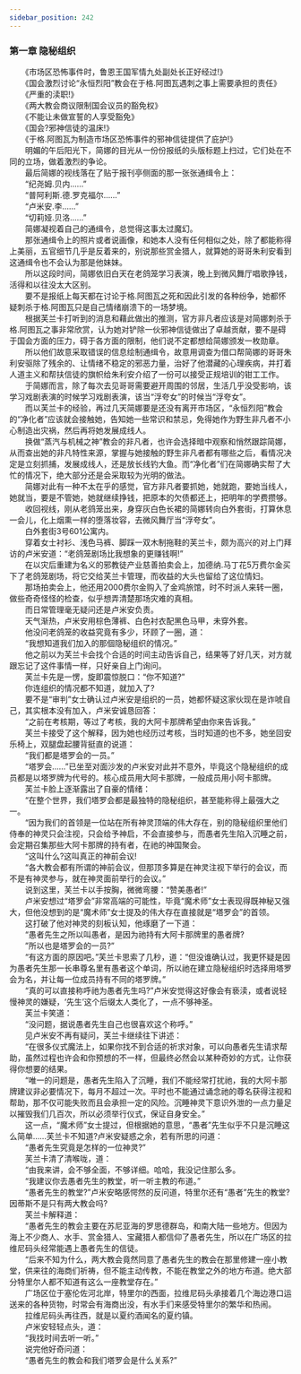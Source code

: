 ```yaml
---
sidebar_position: 242
---
```

### 第一章  隐秘组织  


　　《市场区恐怖事件时，鲁恩王国军情九处副处长正好经过!》  
　　《国会激烈讨论“永恒烈阳”教会在于格.阿图瓦遇刺之事上需要承担的责任》  
　　《严重的渎职!》  
　　《两大教会商议限制国会议员的豁免权》  
　　《不能让未做宣誓的人享受豁免》  
　　《国会?邪神信徒的温床!》  
　　《于格.阿图瓦为制造市场区恐怖事件的邪神信徒提供了庇护!》  
　　明媚的午后阳光下，简娜的目光从一份份报纸的头版标题上扫过，它们处在不同的立场，做着激烈的争论。  
　　最后简娜的视线落在了贴于报刊亭侧面的那一张张通缉令上：  
　　“纪尧姆.贝内……”  
　　“普阿利斯.德.罗克福尔……”  
　　“卢米安.李……”  
　　“切莉娅.贝洛……”  
　　简娜凝视着自己的通缉令，总觉得这事太过魔幻。  
　　那张通缉令上的照片或者说画像，和她本人没有任何相似之处，除了都能称得上美丽，五官细节几乎是反着来的，别说那些赏金猎人，就算她的哥哥朱利安看到这通缉令也不会认为那是他妹妹。  
　　所以这段时间，简娜依旧白天在老鸽笼学习表演，晚上到微风舞厅唱歌挣钱，活得和以往没太大区别。  
　　要不是报纸上每天都在讨论于格.阿图瓦之死和因此引发的各种纷争，她都怀疑刺杀于格.阿图瓦只是自己情绪崩溃下的一场梦境。  
　　根据芙兰卡打听到的消息和藉此做出的推测，官方非凡者应该是对简娜刺杀于格.阿图瓦之事非常欣赏，认为她对铲除一伙邪神信徒做出了卓越贡献，要不是碍于国会方面的压力，碍于各方面的限制，他们说不定都想给简娜颁发一枚勋章。  
　　所以他们故意采取错误的信息绘制通缉令，故意用调查为借口帮简娜的哥哥朱利安驱除了残余的、让情绪不稳定的邪恶力量，治好了他潜藏的心理疾病，并打着人道主义和帮扶信徒的旗帜给朱利安介绍了一份可以接受正规培训的钳工工作。  
　　于简娜而言，除了每次去见哥哥需要避开周围的邻居，生活几乎没受影响，该学习戏剧表演的时候学习戏剧表演，该当“浮夸女”的时候当“浮夸女”。  
　　而以芙兰卡的经验，再过几天简娜要是还没有离开市场区，“永恒烈阳”教会的“净化者”应该就会接触她，告知她一些常识和禁忌，免得她作为野生非凡者不小心制造出灾祸，然后再将她发展成线人。  
　　换做“蒸汽与机械之神”教会的非凡者，也许会选择暗中观察和悄然跟踪简娜，从而查出她的非凡特性来源，掌握与她接触的野生非凡者都有哪些之后，看情况决定是立刻抓捕，发展成线人，还是放长线钓大鱼。而“净化者”们在简娜确实帮了大忙的情况下，绝大部分还是会采取较为光明的做法。  
　　简娜对此有一种不太在乎的感觉，官方非凡者要抓她，她就跑，要她当线人，她就当，要是不管她，她就继续挣钱，把原本的欠债都还上，把明年的学费攒够。  
　　收回视线，刚从老鸽笼出来，身穿灰白色长裙的简娜转向白外套街，打算休息一会儿，化上烟熏一样的堕落妆容，去微风舞厅当“浮夸女”。  
　　白外套街3号601公寓内。  
　　穿着女士衬衫、浅色马裤、脚踩一双木制拖鞋的芙兰卡，颇为高兴的对上门拜访的卢米安道：“老鸽笼剧场比我想象的更赚钱啊!”  
　　在以灾后重建为名义的邪教徒产业慈善拍卖会上，加德纳.马丁花5万费尔金买下了老鸽笼剧场，将它交给芙兰卡管理，而收益的大头也留给了这位情妇。  
　　那场拍卖会上，他还用2000费尔金购入了金鸡旅馆，时不时派人来转一圈，做些奇奇怪怪的检查，似乎想弄清楚那场灾难的真相。  
　　而日常管理毫无疑问还是卢米安负责。  
　　天气渐热，卢米安用棕色薄裤、白色衬衣配黑色马甲，未穿外套。  
　　他没问老鸽笼的收益究竟有多少，环顾了一圈，道：  
　　“我想知道我们加入的那個隐秘组织的情况。”  
　　他之前以为芙兰卡会找个合适的时间主动告诉自己，结果等了好几天，对方就跟忘记了这件事情一样，只好亲自上门询问。  
　　芙兰卡先是一愣，旋即震惊脱口：“你不知道?”  
　　你连组织的情况都不知道，就加入了?  
　　要不是“审判”女士确认过卢米安是组织的一员，她都怀疑这家伙现在是诈唬自己，其实根本没有加入，卢米安诚恳回答：  
　　“之前在考核期，等过了考核，我的大阿卡那牌希望由你来告诉我。”  
　　芙兰卡接受了这个解释，因为她也经历过考核，当时知道的也不多，她坐回安乐椅上，双腿盘起腰背挺直的说道：  
　　“我们都是塔罗会的一员。”  
　　“塔罗会……”已坐至对面沙发的卢米安对此并不意外，毕竟这个隐秘组织的成员都是以塔罗牌为代号的。核心成员用大阿卡那牌，一般成员用小阿卡那牌。  
　　芙兰卡脸上逐渐露出了自豪的情绪：  
　　“在整个世界，我们塔罗会都是最独特的隐秘组织，甚至能称得上最强大之一。  
　　“因为我们的首领是一位站在所有神灵顶端的伟大存在，别的隐秘组织里他们侍奉的神灵只会注视，只会给予神启，不会直接参与，而愚者先生陷入沉睡之前，会定期召集那些大阿卡那牌的持有者，在祂的神国聚会。  
　　“这叫什么?这叫真正的神前会议!  
　　“各大教会都有所谓的神前会议，但那顶多算是在神灵注视下举行的会议，而不是有神灵参与，就在神灵面前举行的会议。”  
　　说到这里，芙兰卡以手按胸，微微弯腰：“赞美愚者!”  
　　卢米安想过“塔罗会”非常高端的可能性，毕竟“魔术师”女士表现得既神秘又强大，但他没想到的是“魔术师”女士提及的伟大存在直接就是“塔罗会”的首领。  
　　这打破了他对神灵的刻板认知，他琢磨了一下道：  
　　“愚者先生之所以叫愚者，是因为祂持有大阿卡那牌里的愚者牌?  
　　”所以也是塔罗会的一员?”  
　　“有这方面的原因吧。”芙兰卡思索了几秒，道：“但没谁确认过，我更怀疑是因为愚者先生那一长串尊名里有愚者这个单词，所以祂在建立隐秘组织时选择用塔罗会为名，并让每一位成员持有不同的塔罗牌。”  
　　“真的可以直接称呼祂为愚者先生吗?”卢米安觉得这好像会有亵渎，或者说轻慢神灵的嫌疑，‘先生’这个后缀太人类化了，一点不够神圣。  
　　芙兰卡笑道：  
　　“没问题，据说愚者先生自己也很喜欢这个称呼。”  
　　见卢米安不再有疑问，芙兰卡继续往下讲述：  
　　“在很多仪式魔法上，如果你找不到合适的祈求对象，可以向愚者先生请求帮助，虽然过程也许会和你预想的不一样，但最终必然会以某种奇妙的方式，让你获得你想要的结果。  
　　“唯一的问题是，愚者先生陷入了沉睡，我们不能经常打扰祂，我的大阿卡那牌建议非必要情况下，每月不超过一次。平时也不能通过诵念祂的尊名获得注视和帮助，那不仅可能失败而且会承担一定的风险。沉睡神灵下意识外泄的一点力量足以摧毁我们几百次，所以必须举行仪式，保证自身安全。”  
　　这一点，“魔术师”女士提过，但根据她的意思，“愚者”先生似乎不只是沉睡这么简单……芙兰卡不知道?卢米安疑惑之余，若有所思的问道：  
　　“愚者先生究竟是怎样的一位神灵?”  
　　芙兰卡清了清喉咙，道：  
　　“由我来讲，会不够全面，不够详细。哈哈，我没记住那么多。  
　　“我建议你去愚者先生的教堂，听一听主教的布道。”  
　　“愚者先生的教堂?”卢米安略感愕然的反问道，特里尔还有“愚者”先生的教堂?因蒂斯不是只有两大教会吗?  
　　芙兰卡解释道：  
　　“愚者先生的教会主要在苏尼亚海的罗思德群岛，和南大陆一些地方。但因为海上不少商人、水手、赏金猎人、宝藏猎人都信仰了愚者先生，所以在广场区的拉维尼码头经常能遇上愚者先生的信徒。  
　　“后来不知为什么，两大教会竟然同意了愚者先生的教会在那里修建一座小教堂，供来往的海商们祈祷，但不能主动传教，不能在教堂之外的地方布道。绝大部分特里尔人都不知道有这么一座教堂存在。”  
　　广场区位于塞伦佐河北岸，特里尔的西面，拉维尼码头承接着几个海边港口运送来的各种货物，时常会有海商出没，有水手们来感受特里尔的繁华和热闹。  
　　拉维尼码头再往西，就是以夏约酒闻名的夏约镇。  
　　卢米安轻轻点头，道：  
　　“我找时间去听一听。”  
　　说完他好奇问道：  
　　“愚者先生的教会和我们塔罗会是什么关系?”  
